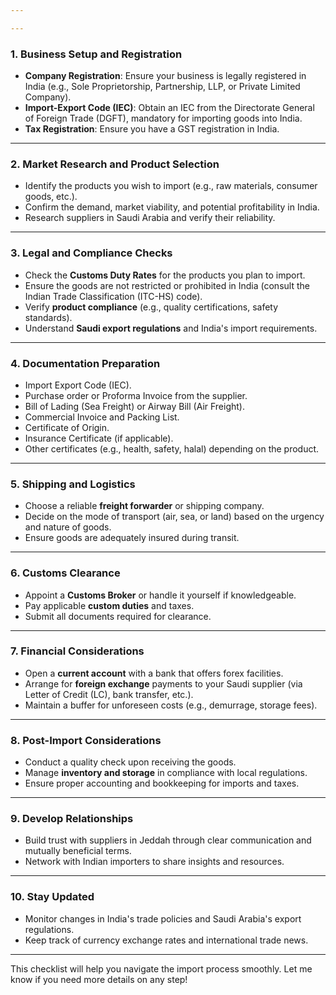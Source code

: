 ```yaml
---

---
```


### **1. Business Setup and Registration**

- **Company Registration**: Ensure your business is legally registered in India (e.g., Sole Proprietorship, Partnership, LLP, or Private Limited Company).
- **Import-Export Code (IEC)**: Obtain an IEC from the Directorate General of Foreign Trade (DGFT), mandatory for importing goods into India.
- **Tax Registration**: Ensure you have a GST registration in India.

---

### **2. Market Research and Product Selection**

- Identify the products you wish to import (e.g., raw materials, consumer goods, etc.).
- Confirm the demand, market viability, and potential profitability in India.
- Research suppliers in Saudi Arabia and verify their reliability.

---

### **3. Legal and Compliance Checks**

- Check the **Customs Duty Rates** for the products you plan to import.
- Ensure the goods are not restricted or prohibited in India (consult the Indian Trade Classification (ITC-HS) code).
- Verify **product compliance** (e.g., quality certifications, safety standards).
- Understand **Saudi export regulations** and India's import requirements.

---

### **4. Documentation Preparation**

- Import Export Code (IEC).
- Purchase order or Proforma Invoice from the supplier.
- Bill of Lading (Sea Freight) or Airway Bill (Air Freight).
- Commercial Invoice and Packing List.
- Certificate of Origin.
- Insurance Certificate (if applicable).
- Other certificates (e.g., health, safety, halal) depending on the product.

---

### **5. Shipping and Logistics**

- Choose a reliable **freight forwarder** or shipping company.
- Decide on the mode of transport (air, sea, or land) based on the urgency and nature of goods.
- Ensure goods are adequately insured during transit.

---

### **6. Customs Clearance**

- Appoint a **Customs Broker** or handle it yourself if knowledgeable.
- Pay applicable **custom duties** and taxes.
- Submit all documents required for clearance.

---

### **7. Financial Considerations**

- Open a **current account** with a bank that offers forex facilities.
- Arrange for **foreign exchange** payments to your Saudi supplier (via Letter of Credit (LC), bank transfer, etc.).
- Maintain a buffer for unforeseen costs (e.g., demurrage, storage fees).

---

### **8. Post-Import Considerations**

- Conduct a quality check upon receiving the goods.
- Manage **inventory and storage** in compliance with local regulations.
- Ensure proper accounting and bookkeeping for imports and taxes.

---

### **9. Develop Relationships**

- Build trust with suppliers in Jeddah through clear communication and mutually beneficial terms.
- Network with Indian importers to share insights and resources.

---

### **10. Stay Updated**

- Monitor changes in India's trade policies and Saudi Arabia's export regulations.
- Keep track of currency exchange rates and international trade news.

---

This checklist will help you navigate the import process smoothly. Let me know if you need more details on any step!